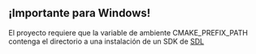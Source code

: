 ## ¡Importante para Windows!
El proyecto requiere que la variable de ambiente CMAKE_PREFIX_PATH contenga el directorio a una instalación de un SDK de <a href="https://github.com/libsdl-org/SDL/releases/download/release-2.26.4/SDL2-devel-2.26.4-VC.zip">SDL</a>